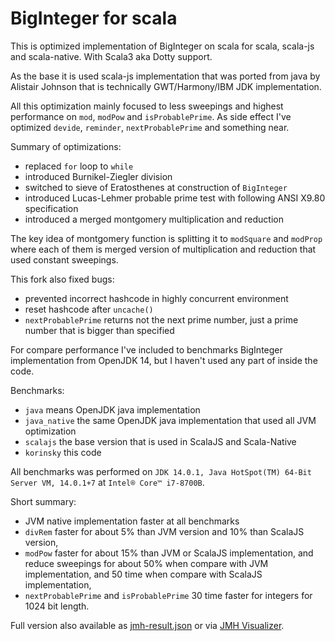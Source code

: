 # BigInteger for scala

This is optimized implementation of BigInteger on scala for scala, scala-js and scala-native.
With Scala3 aka Dotty support.

As the base it is used scala-js implementation that was ported from java by Alistair Johnson
 that is technically GWT/Harmony/IBM JDK implementation.

All this optimization mainly focused to less sweepings and highest performance on `mod`, `modPow` and `isProbablePrime`.
As side effect I've optimized `devide`, `reminder`, `nextProbablePrime` and something near.

Summary of optimizations:
 - replaced `for` loop to `while`
 - introduced Burnikel-Ziegler division
 - switched to sieve of Eratosthenes at construction of `BigInteger`
 - introduced Lucas-Lehmer probable prime test with following ANSI X9.80 specification
 - introduced a merged montgomery multiplication and reduction

The key idea of montgomery function is splitting it to `modSquare` and `modProp`
 where each of them is merged version of multiplication and reduction that used constant sweepings.

This fork also fixed bugs:
 - prevented incorrect hashcode in highly concurrent environment
 - reset hashcode after `uncache()`
 - `nextProbablePrime` returns not the next prime number, just a prime number that is bigger than specified

For compare performance I've included to benchmarks BigInteger implementation from OpenJDK 14,
but I haven't used any part of inside the code.

Benchmarks:
 - `java` means OpenJDK java implementation
 - `java_native` the same OpenJDK java implementation that used all JVM optimization
 - `scalajs` the base version that is used in ScalaJS and Scala-Native
 - `korinsky` this code

All benchmarks was performed on `JDK 14.0.1, Java HotSpot(TM) 64-Bit Server VM, 14.0.1+7` at `Intel® Core™ i7-8700B`.

Short summary:
 - JVM native implementation faster at all benchmarks
 - `divRem` faster for about 5% than JVM version and 10% than ScalaJS version,
 - `modPow` faster for about 15% than JVM or ScalaJS implementation, and reduce sweepings
   for about 50% when compare with JVM implementation, and 50 time when compare with ScalaJS implementation,
 - `nextProbablePrime` and `isProbablePrime` 30 time faster for integers for 1024 bit length. 

Full version also available as [jmh-result.json](jmh-result.json)
 or via [JMH Visualizer](https://jmh.morethan.io/?gist=70a1ff7e2e4fa8b0102219e99f64b00a).
